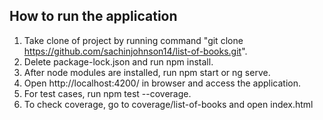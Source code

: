 ## How to run the application

1. Take clone of project by running command "git clone https://github.com/sachinjohnson14/list-of-books.git".
2. Delete package-lock.json and run npm install.
3. After node modules are installed, run npm start or ng serve.
4. Open http://localhost:4200/ in browser and access the application.
5. For test cases, run npm test --coverage.
6. To check coverage, go to coverage/list-of-books and open index.html
